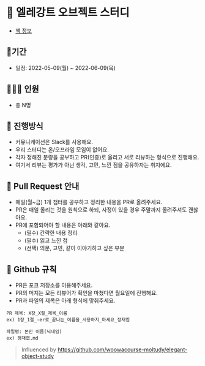 # 📖 엘레강트 오브젝트 스터디
- [책 정보](http://www.kyobobook.co.kr/product/detailViewKor.laf?mallGb=KOR&ejkGb=KOR&barcode=9791187497219)

## 📆기간
- 일정: 2022-05-09(월) ~ 2022-06-09(목)

## 👨‍👩‍👦 인원
- 총 N명 

## 🌈 진행방식
- 커뮤니케이션은 Slack를 사용해요.
- 우리 스터디는 온/오프라임 모임이 없어요.
- 각자 정해진 분량을 공부하고 PR(인증)로 올리고 서로 리뷰하는 형식으로 진행해요.
- 여기서 리뷰는 평가가 아닌 생각, 고민, 느낀 점을 공유하자는 취지에요.

## 🐥 Pull Request 안내
- 매일(월~금) 1개 챕터를 공부하고 정리한 내용을 PR로 올려주세요.
- PR은 매일 올리는 것을 원칙으로 하되, 사정이 있을 경우 주말까지 올려주셔도 괜찮아요.
- PR에 포함되어야 할 내용은 아래와 같아요.
  - (필수) 간략한 내용 정리
  - (필수) 읽고 느낀 점
  - (선택) 의문, 고민, 같이 이야기하고 싶은 부분

 ## 🤝 Github 규칙
- PR은 포크 저장소를 이용해주세요.
- PR의 머지는 모든 리뷰어가 확인을 마쳤다면 월요일에 진행해요.
- PR과 파일의 제목은 아래 형식에 맞춰주세요.
```
PR 제목: X장_X절_제목_이름
ex) 1장_1절_-er로_끝나는_이름을_사용하지_마세요_정재엽

파일명: 본인 이름(닉네임)
ex) 정재엽.md
```

> Influenced by https://github.com/woowacourse-moltudy/elegant-object-study
